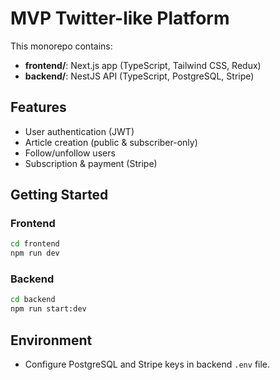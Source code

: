 # MVP Twitter-like Platform

This monorepo contains:
- **frontend/**: Next.js app (TypeScript, Tailwind CSS, Redux)
- **backend/**: NestJS API (TypeScript, PostgreSQL, Stripe)

## Features
- User authentication (JWT)
- Article creation (public & subscriber-only)
- Follow/unfollow users
- Subscription & payment (Stripe)

## Getting Started

### Frontend
```bash
cd frontend
npm run dev
```

### Backend
```bash
cd backend
npm run start:dev
```

## Environment
- Configure PostgreSQL and Stripe keys in backend `.env` file.
